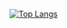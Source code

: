
[![Top Langs](https://github-readme-stats.vercel.app/api/top-langs/?username=Hlunlun&layout=compact&theme=vision-friendly-dark&exclude_repo=Microprocessor_project,RAG,Hlunlun.github.io,Abandoned-Son,Transformer,Raspberrypi-Project,Linebot-with-todolist,icd_tokenize,AES-Decoder,Decision-Tree-from-scratch,ICD-APP)](https://github.com/anuraghazra/github-readme-stats)
